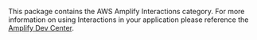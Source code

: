 This package contains the AWS Amplify Interactions category. For more information on using Interactions in your application please reference the [Amplify Dev Center](https://docs.amplify.aws/javascript/build-a-backend/more-features/interactions/).

